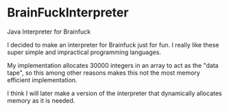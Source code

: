 # BrainFuckInterpreter
Java Interpreter for Brainfuck

I decided to make an interpreter for Brainfuck just for fun.
I really like these super simple and impractical programming languages.

My implementation allocates 30000 integers in an array to act as the "data tape", so this among other reasons
makes this not the most memory efficient implementation.

I think I will later make a version of the interpreter that dynamically allocates memory as it is needed.

